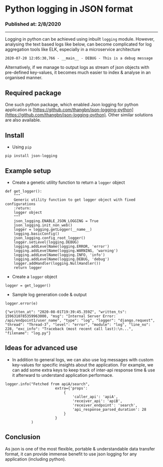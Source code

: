 # Python logging in JSON format
### Published at: 2/8/2020
---
Logging in python can be achieved using inbuilt `logging` module. However, analysing the text based logs like below, can become complicated for log aggregation tools like ELK, especially in a microservice architecture
```
2020-07-20 12:05:30,766 - __main__ - DEBUG - This is a debug message
``` 
Alternatively, if we manage to output logs as stream of json objects with pre-defined key-values, it becomes much easier to index & analyse in an organised manner. 

## Required package
One such python package, which enabled Json logging for python application is [https://github.com/thangbn/json-logging-python](https://github.com/thangbn/json-logging-python). Other similar solutions are also available.

## Install
- Using `pip`
```
pip install json-logging
```

## Example setup
- Create a genetic utility function to return a `logger` object

```
def get_logger():
    """
    Generic utility function to get logger object with fixed configurations
    :return:
    logger object
    """
    json_logging.ENABLE_JSON_LOGGING = True
    json_logging.init_non_web()
    logger = logging.getLogger(__name__)
    logging.basicConfig()
    json_logging.config_root_logger()
    logger.setLevel(logging.DEBUG)
    logging.addLevelName(logging.ERROR, 'error')
    logging.addLevelName(logging.WARNING, 'warning')
    logging.addLevelName(logging.INFO, 'info')
    logging.addLevelName(logging.DEBUG, 'debug')
    logger.addHandler(logging.NullHandler())
    return logger

```
- Create a `logger` object
```
logger = get_logger()
```
- Sample log generation code & output

```
logger.error(e)
```
```
{"written_at": "2020-08-01T19:39:45.359Z", "written_ts": 1596310785359963000, "msg": "Internal Server Error: /api/endpoint1/user_name", "type": "log", "logger": "django.request", "thread": "Thread-3", "level": "error", "module": "log", "line_no": 228, "exc_info": "Traceback (most recent call last):\n...", "filename": "log.py"}

```

## Ideas for advanced use
- In addition to general logs, we can also use log messages with custom key-values for specific insights about the application. For example, we can add some extra keys to keep track of inter-api response time & use it afterward to understand application performace.
```
logger.info("Fetched from apiA/search",
                       extra={'props':
                           {
                               'caller_api': 'apiA',
                               'receiver_api': 'apiB',
                               'receiver_endpoint': 'search',
                               'api_response_parsed_duration': 28
                           }
                       }
            )

```

## Conclusion
As json is one of the most flexible, portable & understandable data transfer format, it can provide immense benefit to use json logging for any application (including python).

